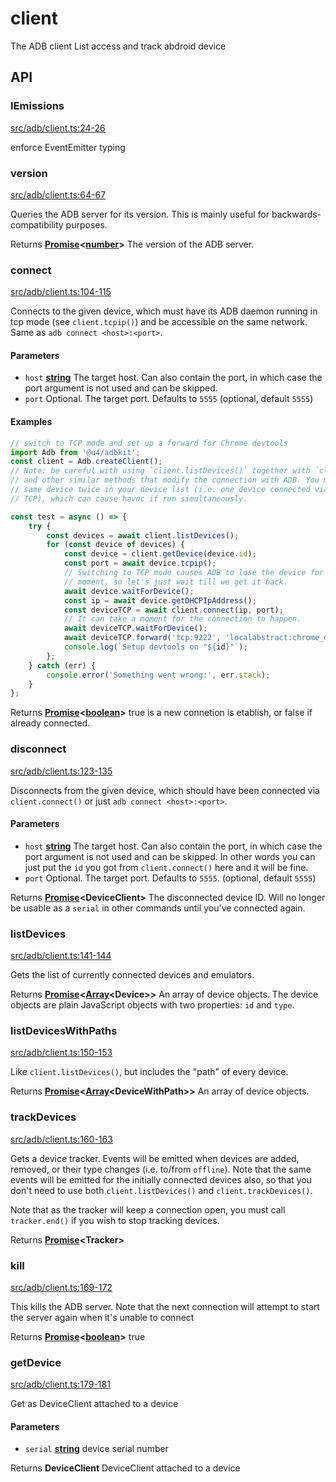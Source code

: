 # client

The ADB client List access and track abdroid device

## API

<!-- Generated by documentation.js. Update this documentation by updating the source code. -->

### IEmissions

[src/adb/client.ts:24-26](https://github.com/UrielCh/adbkit/blob/2c0c608b95db04b63a7f94ca35153a52f49368fd/src/adb/client.ts#L24-L26 "Source code on GitHub")

enforce EventEmitter typing

### version

[src/adb/client.ts:64-67](https://github.com/UrielCh/adbkit/blob/2c0c608b95db04b63a7f94ca35153a52f49368fd/src/adb/client.ts#L64-L67 "Source code on GitHub")

Queries the ADB server for its version. This is mainly useful for backwards-compatibility purposes.

Returns **[Promise](https://developer.mozilla.org/docs/Web/JavaScript/Reference/Global_Objects/Promise)<[number](https://developer.mozilla.org/docs/Web/JavaScript/Reference/Global_Objects/Number)>** The version of the ADB server.

### connect

[src/adb/client.ts:104-115](https://github.com/UrielCh/adbkit/blob/2c0c608b95db04b63a7f94ca35153a52f49368fd/src/adb/client.ts#L104-L115 "Source code on GitHub")

Connects to the given device, which must have its ADB daemon running in tcp mode (see `client.tcpip()`) and be accessible on the same network. Same as `adb connect <host>:<port>`.

#### Parameters

*   `host` **[string](https://developer.mozilla.org/docs/Web/JavaScript/Reference/Global_Objects/String)** The target host. Can also contain the port, in which case the port argument is not used and can be skipped.
*   `port`  Optional. The target port. Defaults to `5555` (optional, default `5555`)

#### Examples

```javascript
// switch to TCP mode and set up a forward for Chrome devtools
import Adb from '@u4/adbkit';
const client = Adb.createClient();
// Note: be careful with using `client.listDevices()` together with `client.tcpip()`
// and other similar methods that modify the connection with ADB. You might have the
// same device twice in your device list (i.e. one device connected via both USB and
// TCP), which can cause havoc if run simultaneously.

const test = async () => {
    try {
        const devices = await client.listDevices();
        for (const device of devices) {
            const device = client.getDevice(device.id);
            const port = await device.tcpip();
            // Switching to TCP mode causes ADB to lose the device for a
            // moment, so let's just wait till we get it back.
            await device.waitForDevice();
            const ip = await device.getDHCPIpAddress();
            const deviceTCP = await client.connect(ip, port);
            // It can take a moment for the connection to happen.
            await deviceTCP.waitForDevice();
            await deviceTCP.forward('tcp:9222', 'localabstract:chrome_devtools_remote');
            console.log(`Setup devtools on "${id}"`);
        };
    } catch (err) {
        console.error('Something went wrong:', err.stack);
    }
};
```

Returns **[Promise](https://developer.mozilla.org/docs/Web/JavaScript/Reference/Global_Objects/Promise)<[boolean](https://developer.mozilla.org/docs/Web/JavaScript/Reference/Global_Objects/Boolean)>** true is a new connetion is etablish, or false if already connected.

### disconnect

[src/adb/client.ts:123-135](https://github.com/UrielCh/adbkit/blob/2c0c608b95db04b63a7f94ca35153a52f49368fd/src/adb/client.ts#L123-L135 "Source code on GitHub")

Disconnects from the given device, which should have been connected via `client.connect()` or just `adb connect <host>:<port>`.

#### Parameters

*   `host` **[string](https://developer.mozilla.org/docs/Web/JavaScript/Reference/Global_Objects/String)** The target host. Can also contain the port, in which case the port argument is not used and can be skipped. In other words you can just put the `id` you got from `client.connect()` here and it will be fine.
*   `port`  Optional. The target port. Defaults to `5555`. (optional, default `5555`)

Returns **[Promise](https://developer.mozilla.org/docs/Web/JavaScript/Reference/Global_Objects/Promise)\<DeviceClient>** The disconnected device ID. Will no longer be usable as a `serial` in other commands until you've connected again.

### listDevices

[src/adb/client.ts:141-144](https://github.com/UrielCh/adbkit/blob/2c0c608b95db04b63a7f94ca35153a52f49368fd/src/adb/client.ts#L141-L144 "Source code on GitHub")

Gets the list of currently connected devices and emulators.

Returns **[Promise](https://developer.mozilla.org/docs/Web/JavaScript/Reference/Global_Objects/Promise)<[Array](https://developer.mozilla.org/docs/Web/JavaScript/Reference/Global_Objects/Array)\<Device>>** An array of device objects. The device objects are plain JavaScript objects with two properties: `id` and `type`.

### listDevicesWithPaths

[src/adb/client.ts:150-153](https://github.com/UrielCh/adbkit/blob/2c0c608b95db04b63a7f94ca35153a52f49368fd/src/adb/client.ts#L150-L153 "Source code on GitHub")

Like `client.listDevices()`, but includes the "path" of every device.

Returns **[Promise](https://developer.mozilla.org/docs/Web/JavaScript/Reference/Global_Objects/Promise)<[Array](https://developer.mozilla.org/docs/Web/JavaScript/Reference/Global_Objects/Array)\<DeviceWithPath>>** An array of device objects.

### trackDevices

[src/adb/client.ts:160-163](https://github.com/UrielCh/adbkit/blob/2c0c608b95db04b63a7f94ca35153a52f49368fd/src/adb/client.ts#L160-L163 "Source code on GitHub")

Gets a device tracker. Events will be emitted when devices are added, removed, or their type changes (i.e. to/from `offline`). Note that the same events will be emitted for the initially connected devices also, so that you don't need to use both `client.listDevices()` and `client.trackDevices()`.

Note that as the tracker will keep a connection open, you must call `tracker.end()` if you wish to stop tracking devices.

Returns **[Promise](https://developer.mozilla.org/docs/Web/JavaScript/Reference/Global_Objects/Promise)\<Tracker>** 

### kill

[src/adb/client.ts:169-172](https://github.com/UrielCh/adbkit/blob/2c0c608b95db04b63a7f94ca35153a52f49368fd/src/adb/client.ts#L169-L172 "Source code on GitHub")

This kills the ADB server. Note that the next connection will attempt to start the server again when it's unable to connect

Returns **[Promise](https://developer.mozilla.org/docs/Web/JavaScript/Reference/Global_Objects/Promise)<[boolean](https://developer.mozilla.org/docs/Web/JavaScript/Reference/Global_Objects/Boolean)>** true

### getDevice

[src/adb/client.ts:179-181](https://github.com/UrielCh/adbkit/blob/2c0c608b95db04b63a7f94ca35153a52f49368fd/src/adb/client.ts#L179-L181 "Source code on GitHub")

Get as DeviceClient attached to a device

#### Parameters

*   `serial` **[string](https://developer.mozilla.org/docs/Web/JavaScript/Reference/Global_Objects/String)** device serial number

Returns **DeviceClient** DeviceClient attached to a device
